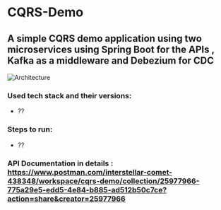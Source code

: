 # CQRS-Demo


## A simple CQRS demo application using two microservices using Spring Boot for the APIs , Kafka as a middleware and Debezium for CDC
![Architecture](https://github.com/web-development-course-way/CQRS-Demo/assets/67065678/4948771f-f7b2-479f-9c24-ab5b373fc20e)

### Used tech stack and their versions:
- ??

### Steps to run: 
- ??

### API Documentation in details : https://www.postman.com/interstellar-comet-438348/workspace/cqrs-demo/collection/25977966-775a29e5-edd5-4e84-b885-ad512b50c7ce?action=share&creator=25977966
